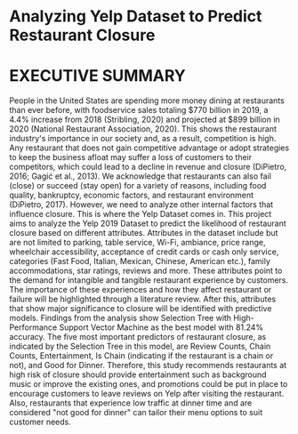 # Analyzing Yelp Dataset to Predict Restaurant Closure

# EXECUTIVE SUMMARY

People in the United States are spending more money dining at restaurants than ever before, with foodservice sales totaling $770 billion in 2019, a 4.4% increase from 2018 (Stribling, 2020) and projected at $899 billion in 2020 (National Restaurant Association, 2020). This shows the restaurant industry's importance in our society and, as a result, competition is high. Any restaurant that does not gain competitive advantage or adopt strategies to keep the business afloat may suffer a loss of customers to their competitors, which could lead to a decline in revenue and closure (DiPietro, 2016; Gagić et al., 2013).
We acknowledge that restaurants can also fail (close) or succeed (stay open) for a variety of reasons, including food quality, bankruptcy, economic factors, and restaurant environment (DiPietro, 2017). However, we need to analyze other internal factors that influence closure. This is where the Yelp Dataset comes in. This project aims to analyze the Yelp 2019 Dataset to predict the likelihood of restaurant closure based on different attributes. Attributes in the dataset include but are not limited to parking, table service, Wi-Fi, ambiance, price range, wheelchair accessibility, acceptance of credit cards or cash only service, categories (Fast Food, Italian, Mexican, Chinese, American etc.), family accommodations, star ratings, reviews and more. These attributes point to the demand for intangible and tangible restaurant experience by customers. The importance of these experiences and how they affect restaurant or failure will be highlighted through a literature review. After this, attributes that show major significance to closure will be identified with predictive models.
Findings from the analysis show Selection Tree with High-Performance Support Vector Machine as the best model with 81.24% accuracy. The five most important predictors of restaurant closure, as indicated by the Selection Tree in this model, are Review Counts, Chain Counts, Entertainment, Is Chain (indicating if the restaurant is a chain or not), and Good for Dinner. Therefore, this study recommends restaurants at high risk of closure should provide entertainment such as background music or improve the existing ones, and promotions could be put in place to encourage customers to leave reviews on Yelp after visiting the restaurant. Also, restaurants that experience low traffic at dinner time and are considered "not good for dinner" can tailor their menu options to suit customer needs.
